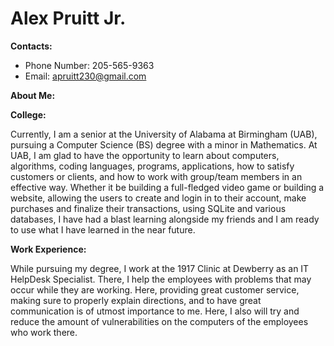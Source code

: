 # Alex Pruitt Jr.

**Contacts:**

- Phone Number: 205-565-9363
- Email: [apruitt230@gmail.com](mailto:apruitt230@gmail.com)

**About Me:**

**College:**

Currently, I am a senior at the University of Alabama at Birmingham (UAB), pursuing a Computer Science (BS) degree with a minor in Mathematics. At UAB, I am glad to have the opportunity to learn about computers, algorithms, coding languages, programs, applications, how to satisfy customers or clients, and how to work with group/team members in an effective way. Whether it be building a full-fledged video game or building a website, allowing the users to create and login in to their account, make purchases and finalize their transactions, using SQLite and various databases, I have had a blast learning alongside my friends and I am ready to use what I have learned in the near future.

**Work Experience:**

While pursuing my degree, I work at the 1917 Clinic at Dewberry as an IT HelpDesk Specialist. There, I help the employees with problems that may occur while they are working. Here, providing great customer service, making sure to properly explain directions, and to have great communication is of utmost importance to me. Here, I also will try and reduce the amount of vulnerabilities on the computers of the employees who work there.
